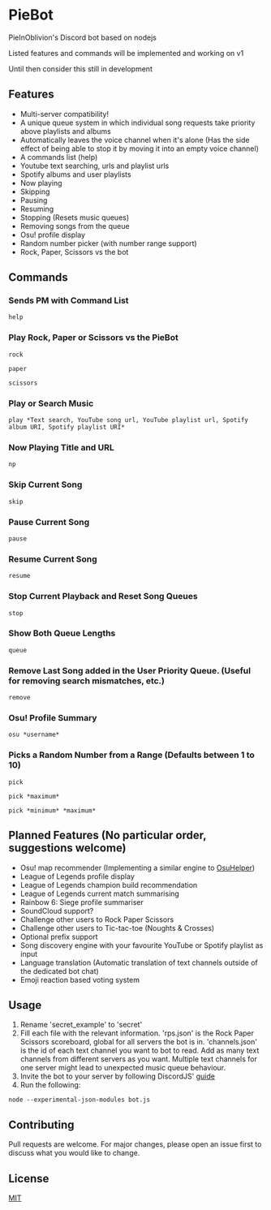 # PieBot
PieInOblivion's Discord bot based on nodejs

Listed features and commands will be implemented and working on v1

Until then consider this still in development


## Features
- Multi-server compatibility!
- A unique queue system in which individual song requests take priority above playlists and albums
- Automatically leaves the voice channel when it's alone (Has the side effect of being able to stop it by moving it into an empty voice channel)
- A commands list (help)
- Youtube text searching, urls and playlist urls
- Spotify albums and user playlists
- Now playing
- Skipping
- Pausing
- Resuming
- Stopping (Resets music queues)
- Removing songs from the queue
- Osu! profile display
- Random number picker (with number range support)
- Rock, Paper, Scissors vs the bot


## Commands
### Sends PM with Command List
```
help
```
### Play Rock, Paper or Scissors vs the PieBot
```
rock
```
```
paper
```
```
scissors
```
### Play or Search Music
```
play *Text search, YouTube song url, YouTube playlist url, Spotify album URI, Spotify playlist URI*
```
### Now Playing Title and URL
```
np
```
### Skip Current Song
```
skip
```
### Pause Current Song
```
pause
```
### Resume Current Song
```
resume
```
### Stop Current Playback and Reset Song Queues
```
stop
```
### Show Both Queue Lengths
```
queue
```
### Remove Last Song added in the User Priority Queue. (Useful for removing search mismatches, etc.)
```
remove
```
### Osu! Profile Summary
```
osu *username*
```
### Picks a Random Number from a Range (Defaults between 1 to 10)
```
pick
```
```
pick *maximum*
```
```
pick *minimum* *maximum*
```


## Planned Features (No particular order, suggestions welcome)
- Osu! map recommender (Implementing a similar engine to [OsuHelper](https://github.com/Tyrrrz/OsuHelper))
- League of Legends profile display
- League of Legends champion build recommendation
- League of Legends current match summarising
- Rainbow 6: Siege profile summariser
- SoundCloud support?
- Challenge other users to Rock Paper Scissors
- Challenge other users to Tic-tac-toe (Noughts & Crosses)
- Optional prefix support
- Song discovery engine with your favourite YouTube or Spotify playlist as input
- Language translation (Automatic translation of text channels outside of the dedicated bot chat)
- Emoji reaction based voting system


## Usage
1. Rename 'secret_example' to 'secret'
2. Fill each file with the relevant information. 'rps.json' is the Rock Paper Scissors scoreboard, global for all servers the bot is in. 'channels.json' is the id of each text channel you want to bot to read. Add as many text channels from different servers as you want. Multiple text channels for one server might lead to unexpected music queue behaviour.
3. Invite the bot to your server by following DiscordJS' [guide](https://discordjs.guide/preparations/adding-your-bot-to-servers.html#bot-invite-links)
4. Run the following:
```
node --experimental-json-modules bot.js
```


## Contributing
Pull requests are welcome. For major changes, please open an issue first to discuss what you would like to change.


## License
[MIT](https://choosealicense.com/licenses/mit/)
